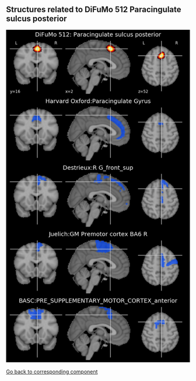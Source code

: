 


## Structures related to DiFuMo 512 Paracingulate sulcus posterior

![367](367.jpg "Structures related to DiFuMo 512 Paracingulate sulcus posterior")

[Go back to corresponding component](https://parietal-inria.github.io/DiFuMo/512/html/367.html)
